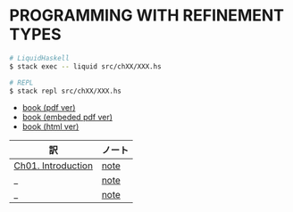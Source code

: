 # PROGRAMMING WITH REFINEMENT TYPES

```bash
# LiquidHaskell
$ stack exec -- liquid src/chXX/XXX.hs

# REPL
$ stack repl src/chXX/XXX.hs
```

- [book (pdf ver)](http://ucsd-progsys.github.io/liquidhaskell-tutorial/book.pdf)
- [book (embeded pdf ver)](https://github.com/ucsd-progsys/liquidhaskell-tutorial/blob/master/pdf/programming-with-refinement-types.pdf)
- [book (html ver)](http://ucsd-progsys.github.io/liquidhaskell-tutorial/01-intro.html)

訳 | ノート
--- | ---
[Ch01. Introduction](/haskell/LiquidHaskell/programming_with_refinement_types/ch01.md) | [note](./ch01-note.md)
_ | [note](./ch02-note.md)
_ | [note](./ch03-note.md)

